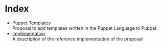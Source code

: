 Index
=====
* [Puppet Templates](puppet_templates.md)  
  Proposal to add templates written in the Puppet Language to Puppet.
* [Implementation](implementation.md)  
  A description of the reference implementation of the proposal
